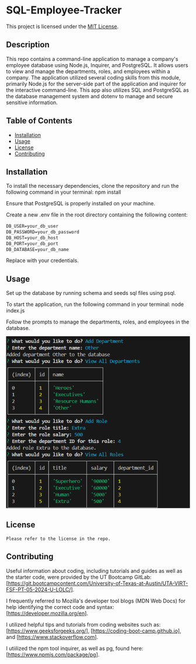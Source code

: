 # SQL-Employee-Tracker

This project is licensed under the [MIT License](https://opensource.org/licenses/MIT).

## Description
This repo contains a command-line application to manage a company's employee database using Node.js, Inquirer, and PostgreSQL. It allows users to view and manage the departments, roles, and employees within a company. The application utilized several coding skills from this module, primarily Node.js for the server-side part of the application and inquirer for the interactive command-line. This app also utilizes SQL and PostgreSQL as the database management system and dotenv to manage and secure sensitive information.


## Table of Contents
  - [Installation](#installation)
  - [Usage](#usage)
  - [License](#license)
  - [Contributing](#contributing)

  ## Installation
  To install the necessary dependencies, clone the repository and run the following command in your terminal: npm install

  Ensure that PostgreSQL is properly installed on your machine.

  Create a new .env file in the root directory containing the following content:

    DB_USER=your_db_user
    DB_PASSWORD=your_db_password
    DB_HOST=your_db_host
    DB_PORT=your_db_port
    DB_DATABASE=your_db_name

Replace with your credentials.


  ## Usage
  Set up the database by running schema and seeds sql files using psql.

  To start the application, run the following command in your terminal: node index.js

  Follow the prompts to manage the departments, roles, and employees in the database.

  ![Screenshot](/images/terminal.png)

  ## License
    
    Please refer to the license in the repo.

  ## Contributing
  
  Useful information about coding, including tutorials and guides as well as the starter code, were provided by the UT Bootcamp GitLab: [https://git.bootcampcontent.com/University-of-Texas-at-Austin/UTA-VIRT-FSF-PT-05-2024-U-LOLC/].
    
  I frequently referred to Mozilla's developer tool blogs (MDN Web Docs) for help identifying the correct code and syntax: [https://developer.mozilla.org/en].
  
  I utilized helpful tips and tutorials from coding websites such as: [https://www.geeksforgeeks.org/], [https://coding-boot-camp.github.io], and [https://www.stackoverflow.com].

  I utiilized the npm tool inquirer, as well as pg, found here: [https://www.npmjs.com/package/pg].
